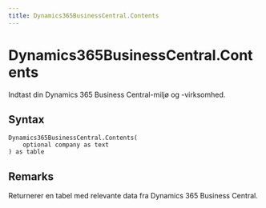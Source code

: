 ```yaml
---
title: Dynamics365BusinessCentral.Contents
---
```


# Dynamics365BusinessCentral.Contents


Indtast din Dynamics 365 Business Central-miljø og -virksomhed.


## Syntax

```powerquery
Dynamics365BusinessCentral.Contents(
    optional company as text
) as table
```


## Remarks

Returnerer en tabel med relevante data fra Dynamics 365 Business Central.


